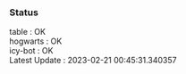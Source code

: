 ### Status


table : OK  
hogwarts : OK  
icy-bot : OK  
Latest Update : 2023-02-21 00:45:31.340357
